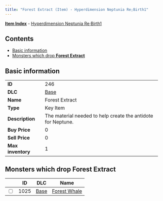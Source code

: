 ```yaml
---
title: "Forest Extract (Item) - Hyperdimension Neptunia Re;Birth1"
---
```


[**Item Index**](/neptunia/rb1/item/index.html) - [Hyperdimension Neptunia Re;Birth1](/neptunia/rb1)

## Contents

- [Basic information](#basic-information)
- [Monsters which drop **Forest Extract**](#monsters-which-drop-forest-extract)

## Basic information

|   |   |
| -- | -- |
| **ID** | 246 |
| **DLC** | [Base](/neptunia/rb1/dlc/1-base.html) |
| **Name** | Forest Extract |
| **Type** | Key Item |
| **Description** | The material needed to help create the antidote for Neptune. |
| **Buy Price** | 0 |
| **Sell Price** | 0 |
| **Max inventory** | 1 |


## Monsters which drop **Forest Extract**

|    | ID | DLC | Name |
| -- | -- | --- | ---- |
| <input type="checkbox" id="rb1-monster-1-1025" class="trackbox" /> | 1025 | [Base](/neptunia/rb1/dlc/1-base.html) | [Forest Whale](/neptunia/rb1/monster/1-1025-forest-whale.html) |

